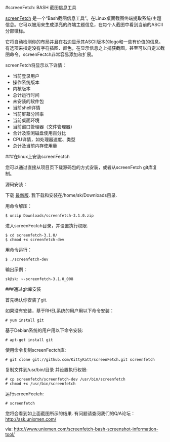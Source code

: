 #screenFetch: BASH 截图信息工具

[screenFetch](https://github.com/KittyKatt/screenFetch) 是一个“Bash截图信息工具”。在Linux桌面截图终端提取系统/主题信息。它可以被用来生成漂亮的终端主题信息，在每个人截图中看到当前的ASCII分部徽标。

它将自动检测你的布局并且在右边显示其ASCII版本的logo和一些有价值的信息。有选项来指定没有字符插图、颜色，在显示信息之上捕获截图，甚至可以自定义截图命令。screenFectch非常容易添加和扩展。

screenFetch将显示以下详情：

- 当前登录用户
- 操作系统版本
- 内核版本
- 总计运行时间
- 未安装的软件包
- 当前shell详情
- 当前屏幕分辨率
- 当前桌面环境
- 当前窗口管理器（文件管理器）
- 合计及空闲磁盘使用百分比
- CPU详情，如处理器速度、类型
- 总计及当前内存使用量

###在linux上安装screenFectch

您可以通过直接从项目页下载源码包的方式安装，或者从screenFetch git库复制。

源码安装：

下载 [最新版](http://git.silverirc.com/cgit.cgi/screenfetch.git/). 我下载和安装在/home/sk/Downloads目录.

用命令解压：

	$ unzip Downloads/screenfetch-3.1.0.zip

进入screenFectch目录，并设置执行权限.

	$ cd screenfetch-3.1.0/
	$ chmod +x screenfetch-dev

用命令运行：

	$ ./screenfetch-dev

输出示例：

	sk@sk: ~-screenfetch-3.1.0_008

###通过git库安装

首先确认你安装了git.

如果没有安装，基于RHEL系统的用户用以下命令安装：

	# yum install git

基于Debian系统的用户用以下命令安装:

	# apt-get install git

使用命令复制screenFectch库:

	# git clone git://github.com/KittyKatt/screenFetch.git screenfetch

复制文件到/usr/bin/目录 并设置执行权限:

	# cp screenfetch/screenfetch-dev /usr/bin/screenfetch
	# chmod +x /usr/bin/screenfetch

运行screenFectch:

	# screenfetch

您将会看到如上面截图所示的结果.
有问题请查阅我们的Q/A论坛：http://ask.unixmen.com/

via: http://www.unixmen.com/screenfetch-bash-screenshot-information-tool/
